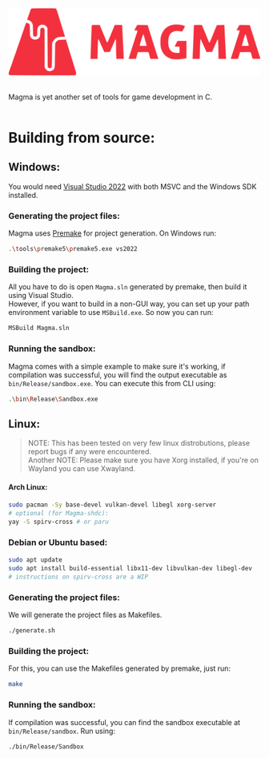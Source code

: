 <p align="center">
  <img width="800" src="content/logo.svg">
</p>

<br>
Magma is yet another set of tools for game development in C.
<br><br>

# Building from source:
## Windows:
You would need [Visual Studio 2022](https://visualstudio.microsoft.com/vs/) with both MSVC and the Windows SDK installed.
### Generating the project files:
Magma uses [Premake](https://premake.github.io/) for project generation. On Windows run:
```bash
.\tools\premake5\premake5.exe vs2022
```
### Building the project:
All you have to do is open `Magma.sln` generated by premake, then build it using Visual Studio.<br>
However, if you want to build in a non-GUI way, you can set up your path environment variable to use `MSBuild.exe`. So now you can run:
```bash
MSBuild Magma.sln
```

### Running the sandbox:
Magma comes with a simple example to make sure it's working, if compilation was successful, you will find the output executable as `bin/Release/sandbox.exe`. You can execute this from CLI using:
```bash
.\bin\Release\Sandbox.exe
```

## Linux:
> NOTE: This has been tested on very few linux distrobutions, please report bugs if any were encountered.<br>
> Another NOTE: Please make sure you have Xorg installed, if you're on Wayland you can use Xwayland.

#### Arch Linux:
```bash
sudo pacman -Sy base-devel vulkan-devel libegl xorg-server
# optional (for Magma-shdc):
yay -S spirv-cross # or paru
```

### Debian or Ubuntu based:
```bash
sudo apt update
sudo apt install build-essential libx11-dev libvulkan-dev libegl-dev
# instructions on spirv-cross are a WIP
```

### Generating the project files:
We will generate the project files as Makefiles.
```bash
./generate.sh
```

### Building the project:
For this, you can use the Makefiles generated by premake, just run:
```bash
make
```

### Running the sandbox:
If compilation was successful, you can find the sandbox executable at `bin/Release/sandbox`. Run using:
```bash
./bin/Release/Sandbox
```
